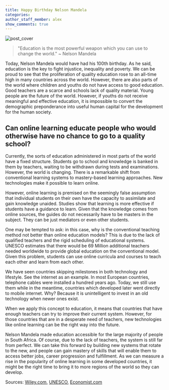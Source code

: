 ```yaml
---
title: Happy Birthday Nelson Mandela
categories:
author_staff_member: alex
show_comments: true
---
```

![post_cover]({{site.baseurl}}/images/posts/mandela.jpg)

> "Education is the most powerful weapon which you can use to change the world."
> ~ Nelson Mandela

Today, Nelson Mandela would have had his 100th birthday. As he said, education is the key to fight injustice, inequality and poverty. We can be proud to see that the proliferation of quality education rose to an all-time high in many countries across the world.
However, there are also parts of the world where children and youths do not have access to good education. Good teachers are a scarce and schools lack of quality material. Young people are the future of the world. However, if youths do not receive meaningful and effective education, it is impossible to convert the demographic preponderance into useful human capital for the development for the human society.

## Can online learning educate people who would otherwise have no chance to go to a quality school?
Currently, the sorts of education administered in most parts of the world have a fixed structure. Students go to school and knowledge is banked in them by teachers, waiting to be withdrawn during tests and examinations. However, the world is changing. There is a remarkable shift from conventional learning systems to mastery-based learning approaches. New technologies make it possible to learn online.

However, online learning is premised on the seemingly false assumption that individual students on their own have the capacity to assimilate and gain knowledge unaided. Studies show that learning is more effective if students have a guidance to learn. Given that the knowledge comes from online sources, the guides do not necessarily have to be masters in the subject. They can be just mediators or even other students.

One may be tempted to ask: in this case, why is the conventional teaching method not better than online education models? This is due to the lack of qualified teachers and the rigid scheduling of educational systems. UNESCO estimates that there would be 69 Million additional teachers needed worldwide to provide global education on the conventional model. Given this problem, students can use online curricula and courses to teach each other and learn from each other.

We have seen countries skipping milestones in both technology and lifestyle. See the internet as an example. In most European countries, telephone cables were installed a hundred years ago. Today, we still use them while in the meantime, countries which developed later went directly to mobile internet. Why? Because it is unintelligent to invest in an old technology when newer ones exist.

When we apply this concept to education, it means that countries that have enough teachers can try to improve their current system. However, for those countries that are in a desperate need of teachers, new technologies like online learning can be the right way into the future.

Nelson Mandela made education accessible for the large majority of people in South Africa. Of course, due to the lack of teachers, the system is still far from perfect. We can take this forward by building new systems that rotate to the new, and people can gain mastery of skills that will enable them to access better jobs, career progression and fulfillment.
As we can measure a rise in the popularity of online learning in some developed countries, it might be the right time to bring it to more regions of the world so they can develop.

Sources:
[Wiley.com](https://onlinelibrary.wiley.com/doi/abs/10.1111/j.1467-8535.2010.01077.x),
[UNESCO](http://uis.unesco.org/sites/default/files/documents/fs39-the-world-needs-almost-69-million-new-teachers-to-reach-the-2030-education-goals-2016-en.pdf),
[Economist.com](https://www.economist.com/middle-east-and-africa/2017/01/07/south-africa-has-one-of-the-worlds-worst-education-systems)
